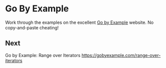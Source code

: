 
# Go By Example

Work through the examples on the excellent [Go by Example](https://gobyexample.com/)
website. No copy-and-paste cheating!


## Next

Go by Example: Range over Iterators
https://gobyexample.com/range-over-iterators
